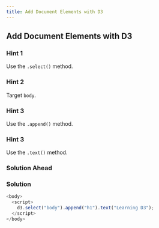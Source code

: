 ```yaml
---
title: Add Document Elements with D3
---
```

## Add Document Elements with D3

### Hint 1

Use the ``` .select() ``` method.

### Hint 2

Target ``` body ```.

### Hint 3

Use the ``` .append() ``` method.

### Hint 3

Use the ``` .text() ``` method.

### Solution Ahead
### Solution

```javascript
<body>
  <script>
    d3.select("body").append("h1").text("Learning D3");
  </script>
</body>
```
